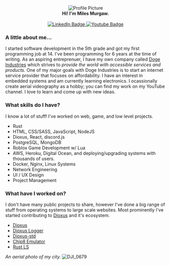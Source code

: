 <div id="header" align="center">
  <img src="https://images.weserv.nl/?url=avatars.githubusercontent.com/u/30190859?v=4&h=100&w=100&fit=cover&mask=circle&maxage=7d" alt="Profile Picture"/>
  <div><b>Hi! I'm Miles Murgaw.</b></div>
  <div>&nbsp;</div>
  <div id="badges">
    <a href="https://www.linkedin.com/in/miles-murgaw-b819a81b1/">
      <img src="https://img.shields.io/badge/LinkedIn-blue?style=for-the-badge&logo=linkedin&logoColor=white" alt="LinkedIn Badge"/>
    </a>
    <a href="https://www.youtube.com/channel/UCYHTnCVVwN8sWS_bwGMMytQ">
      <img src="https://img.shields.io/badge/YouTube-red?style=for-the-badge&logo=youtube&logoColor=white" alt="Youtube Badge"/>
    </a>
  </div>
</div>


### A little about me...
I started software development in the 5th grade and got my first programming job at 14. 
I've been programming for 6 years at the time of writing. As an aspiring entreprenuer, I have my own company called [Doge Industries](https://dogeindustries.com)
which strives to *provide the world with accessible services and products.* One of my major goals with Doge Industries is to start an internet service provider that
focuses on affordability. I have an interest in embedded systems and am currently learning electronics. I ocassionally create
aerial videography as a hobby; you can find my work on my YouTube channel. I love to learn and come up with new ideas.

### What skills do I have?
I know a lot of stuff! I've worked on web, game, and low level projects.

- Rust
- HTML, CSS/SASS, JavaScript, NodeJS
- Dioxus, React, discord.js
- PostgreSQL, MongoDB
- Roblox Game Development w/ Lua
- AWS, Heroku, Digital Ocean, and deploying/upgrading systems with thousands of users.
- Docker, Nginx, Linux Systems
- Network Engineering
- UI / UX Design
- Project Management

### What have I worked on?
I don't have many public projects to share, however I've done a big range of stuff from operating systems to large scale websites.
Most prominently I've started contributing to [Dioxus](https://github.com/DioxusLabs/dioxus) and it's ecosystem.

- [Dioxus](https://github.com/DioxusLabs/dioxus)
- [Dioxus Logger](https://github.com/DogeDark/dioxus-logger)
- [Dioxus-std](https://github.com/DioxusLabs/dioxus-std)
- [Chip8 Emulator](https://github.com/DogeDark/Chip8)
- [Rust LS](https://github.com/DogeDark/rust-ls)

*An aerial photo of my city.*
![DJI_0679](https://user-images.githubusercontent.com/30190859/200228337-ea04e607-80b3-440c-b87d-adbf6668e45b.JPG)
